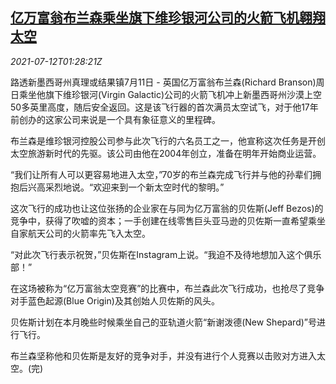 <!--1626055262000-->
[亿万富翁布兰森乘坐旗下维珍银河公司的火箭飞机翱翔太空](https://cn.reuters.com/article/us-branson-virgin-galactic-space-travel-idCNKBS2EI031)
------

<div><i>2021-07-12T01:28:21Z</i></div><p>路透新墨西哥州真理或结果镇7月11日 - 英国亿万富翁布兰森(Richard Branson)周日乘坐他旗下维珍银河(Virgin Galactic)公司的火箭飞机冲上新墨西哥州沙漠上空50多英里高度，随后安全返回。这是该飞行器的首次满员太空试飞，对于他17年前创办的这家公司来说是一个具有象征意义的里程碑。</p><p>布兰森是维珍银河控股公司参与此次飞行的六名员工之一，他宣称这次任务是开创太空旅游新时代的先驱。该公司由他在2004年创立，准备在明年开始商业运营。</p><p>“我们让所有人可以更容易地进入太空，”70岁的布兰森完成飞行并与他的孙辈们拥抱后兴高采烈地说。“欢迎来到一个新太空时代的黎明。”</p><p>这次飞行的成功也让这位张扬的企业家在与同为亿万富翁的贝佐斯(Jeff Bezos)的竞争中，获得了吹嘘的资本；一手创建在线零售巨头亚马逊的贝佐斯一直希望乘坐自家航天公司的火箭率先飞入太空。</p><p>“对此次飞行表示祝贺，”贝佐斯在Instagram上说。“我迫不及待地想加入这个俱乐部！”</p><p>在这场被称为“亿万富翁太空竞赛”的比赛中，布兰森此次飞行成功，也抢尽了竞争对手蓝色起源(Blue Origin)及其创始人贝佐斯的风头。</p><p>贝佐斯计划在本月晚些时候乘坐自己的亚轨道火箭“新谢泼德(New Shepard)”号进行飞行。</p><p>布兰森坚称他和贝佐斯是友好的竞争对手，并没有进行个人竞赛以击败对方进入太空。(完)</p>

